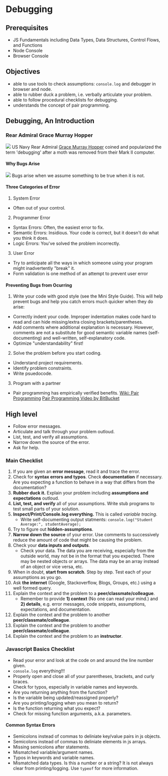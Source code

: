 # Debugging

## Prerequisites

* JS Fundamentals including Data Types, Data Structures, Control Flows, and Functions
* Node Console
* Browser Console

## Objectives

* able to use tools to check assumptions: ```console.log``` and debugger in browser and node.
* able to rubber duck a problem, i.e. verbally articulate your problem.
* able to follow procedural checklists for debugging.
* understands the concept of pair programming.


## Debugging, An Introduction

### Rear Admiral Grace Murray Hopper
![](https://upload.wikimedia.org/wikipedia/commons/thumb/a/ad/Commodore_Grace_M._Hopper%2C_USN_%28covered%29.jpg/800px-Commodore_Grace_M._Hopper%2C_USN_%28covered%29.jpg)
US Navy Rear Admiral [Grace Murray Hopper](https://en.wikipedia.org/wiki/Grace_Hopper) coined and popularized the term 'debugging' after a moth was removed from their Mark II computer.


#### Why Bugs Arise
![](https://upload.wikimedia.org/wikipedia/commons/8/8a/H96566k.jpg)
Bugs arise when we assume something to be true when it is not.

#### Three Categories of Error
1) System Error 
- Often out of your control. 

2) Programmer Error
- Syntax Errors: Often, the easiest error to fix. 
- Semantic Errors: Insidious. Your code is correct, but it doesn't do what you think it does.
- Logic Errors: You've solved the problem incorrectly.

3) User Error
- Try to anticipate all the ways in which someone using your program might inadvertently "break" it.
- Form validation is one method of an attempt to prevent user error

#### Preventing Bugs from Ocurring

1) Write your code with good style (see the Mini Style Guide). This will help prevent bugs and help you catch errors much quicker when they do arise:

- Correctly indent your code. Improper indentation makes code hard to read and can hide missing/extra closing brackets/parentheses. 
- Add comments where additional explanation is necessary. However, comments are not a substitute for good semantic variable names (self-documenting) and well-written, self-explanatory code.
- Optimize "understandability" first! 

2) Solve the problem before you start coding. 
- Understand project requirements. 
- Identify problem constraints.
- Write psuedocode.

3) Program with a partner
- Pair programming has empirically verified benefits.
[Wiki: Pair Programming](https://en.wikipedia.org/wiki/Pair_programming)
[Pair Programming Video by BitBucket](https://bitbucket.org/spooning/)

## High level

- Follow error messages. 
- Articulate and talk through your problem outloud.
- List, test, and verify all assumptions.
- Narrow down the source of the error.
- Ask for help.

### Main Checklist
1. If you are given an **error message**, read it and trace the error.
2. Check for **syntax errors and typos**. Check **documentation** if necessary. Are you expecting a function to behave in a way that differs from the documentation?
3. **Rubber duck it.** Explain your problem including **assumptions and expectations** outloud.
4. **List, test, and verify** all of your assumptions. Write stub programs to test small parts of your solution. 
5. **Inspect/Print/Console.log everything.** This is called *variable tracing*. 
     - Write self-documenting output statments: ```console.log("Student Average:", studentAverage);```
6. Try to figure out **hidden-assumptions**.
7. **Narrow down the source** of your error. Use comments to successively reduce the amount of code that might be causing the problem.
8. Check your **data inputs and outputs**.
     - Check your data. The data you are receiving, especially from the outside world, may not be in the format that you expected. There may be nested objects or arrays. The data may be an array instead of an object or vice versa, etc.
9. When in doubt, **start from scratch**. Step by step. Test each of your assumptions as you go.
10. Ask **the internet** (Google, Stackoverflow, Blogs, Groups, etc.) using a well formed query.
11. Explain the context and the problem to a **peer/classmate/colleague**. 
      - Remember to provide **1) context** (No one can read your mind.) and **2) details**, e.g. error messages, code snippets, assumptions, expectations, and documentation.
12. Explain the context and the problem to another **peer/classmate/colleague**.
13. Explain the context and the problem to another **peer/classmate/colleague**.
14. Explain the context and the problem to an **instructor**.


### Javascript Basics Checklist

- Read your error and look at the code on and around the line number given.
- ```console.log``` everything!!!
- Properly open and close all of your parentheses, brackets, and curly braces.
- Check for typos, especially in variable names and keywords.
- Are you returning anything from the function?
- Is the variable being updated/reassigned properly?
- Are you printing/logging when you mean to return?
- Is the function returning what you expect?
- Check for missing function arguments, a.k.a. parameters.


#### Common Syntax Errors

- Semicolons instead of commas to deliniate key/value pairs in js objects.
- Semicolons instead of commas to deliniate elements in js arrays.
- Missing semicolons after statements.
- Mismatched variable/argument names.
- Typos in keywords and variable names.
- Mismatched data types. Is this a number or a string? It is not always clear from printing/logging. Use ```typeof``` for more information.
